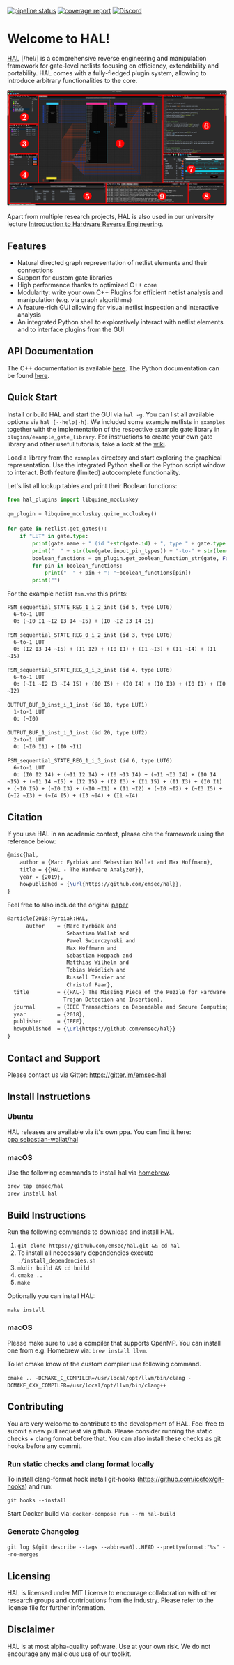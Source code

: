 [![pipeline status](https://gitlab.com/swallat/hal/badges/master/pipeline.svg)](https://gitlab.com/swallat/hal/commits/master) [![coverage report](https://gitlab.com/swallat/hal/badges/master/coverage.svg)](https://gitlab.com/swallat/hal/commits/master) [![Discord](https://img.shields.io/discord/575648314549075969.svg?logo=discord)](https://discord.gg/HVC392e)

# Welcome to HAL!

[HAL](http://eprint.iacr.org/2017/783) [/hel/] is a comprehensive reverse engineering and manipulation framework for gate-level netlists focusing on efficiency, extendability and portability. HAL comes with a fully-fledged plugin system, allowing to introduce arbitrary functionalities to the core.

![HAL Screenshot](https://raw.githubusercontent.com/emsec/hal/master/hal_screenshot.png "HAL Screenshot")

Apart from multiple research projects, HAL is also used in our university lecture [Introduction to Hardware Reverse Engineering](https://www.ei.ruhr-uni-bochum.de/studium/lehrveranstaltungen/832/).

## Features
- Natural directed graph representation of netlist elements and their connections
- Support for custom gate libraries
- High performance thanks to optimized C++ core
- Modularity: write your own C++ Plugins for efficient netlist analysis and manipulation (e.g. via graph algorithms)
- A feature-rich GUI allowing for visual netlist inspection and interactive analysis
- An integrated Python shell to exploratively interact with netlist elements and to interface plugins from the GUI

## API Documentation

The C++ documentation is available [here](https://doc.hal.emsec.rub.de/).
The Python documentation can be found [here](https://py-doc.hal.emsec.rub.de/).

## Quick Start

Install or build HAL and start the GUI via `hal -g`. You can list all available options via `hal [--help|-h]`.
We included some example netlists in `examples` together with the implementation of the respective example gate library in `plugins/example_gate_library`.
For instructions to create your own gate library and other useful tutorials, take a look at the [wiki](https://github.com/emsec/hal/wiki).

Load a library from the `examples` directory and start exploring the graphical representation.
Use the integrated Python shell or the Python script window to interact. Both feature (limited) autocomplete functionality.

Let's list all lookup tables and print their Boolean functions:
```python
from hal_plugins import libquine_mccluskey

qm_plugin = libquine_mccluskey.quine_mccluskey()

for gate in netlist.get_gates():
    if "LUT" in gate.type:
        print(gate.name + " (id "+str(gate.id) + ", type " + gate.type + ")")
        print("  " + str(len(gate.input_pin_types)) + "-to-" + str(len(gate.output_pin_types)) + " LUT")
        boolean_functions = qm_plugin.get_boolean_function_str(gate, False)
        for pin in boolean_functions:
            print("  " + pin + ": "+boolean_functions[pin])
        print("")
```
For the example netlist `fsm.vhd` this prints:
```
FSM_sequential_STATE_REG_1_i_2_inst (id 5, type LUT6)
  6-to-1 LUT
  O: (~I0 I1 ~I2 I3 I4 ~I5) + (I0 ~I2 I3 I4 I5)

FSM_sequential_STATE_REG_0_i_2_inst (id 3, type LUT6)
  6-to-1 LUT
  O: (I2 I3 I4 ~I5) + (I1 I2) + (I0 I1) + (I1 ~I3) + (I1 ~I4) + (I1 ~I5)

FSM_sequential_STATE_REG_0_i_3_inst (id 4, type LUT6)
  6-to-1 LUT
  O: (~I1 ~I2 I3 ~I4 I5) + (I0 I5) + (I0 I4) + (I0 I3) + (I0 I1) + (I0 ~I2)

OUTPUT_BUF_0_inst_i_1_inst (id 18, type LUT1)
  1-to-1 LUT
  O: (~I0)

OUTPUT_BUF_1_inst_i_1_inst (id 20, type LUT2)
  2-to-1 LUT
  O: (~I0 I1) + (I0 ~I1)

FSM_sequential_STATE_REG_1_i_3_inst (id 6, type LUT6)
  6-to-1 LUT
  O: (I0 I2 I4) + (~I1 I2 I4) + (I0 ~I3 I4) + (~I1 ~I3 I4) + (I0 I4 ~I5) + (~I1 I4 ~I5) + (I2 I5) + (I2 I3) + (I1 I5) + (I1 I3) + (I0 I1) + (~I0 I5) + (~I0 I3) + (~I0 ~I1) + (I1 ~I2) + (~I0 ~I2) + (~I3 I5) + (~I2 ~I3) + (~I4 I5) + (I3 ~I4) + (I1 ~I4)
```

## Citation

If you use HAL in an academic context, please cite the framework using the reference below:
```latex
@misc{hal,
    author = {Marc Fyrbiak and Sebastian Wallat and Max Hoffmann},
    title = {{HAL - The Hardware Analyzer}},
	year = {2019},
    howpublished = {\url{https://github.com/emsec/hal}},
}
```

Feel free to also include the original [paper](http://eprint.iacr.org/2017/783)
```latex
@article{2018:Fyrbiak:HAL,
      author    = {Marc Fyrbiak and
                   Sebastian Wallat and
                   Pawel Swierczynski and
                   Max Hoffmann and
                   Sebastian Hoppach and
                   Matthias Wilhelm and
                   Tobias Weidlich and
                   Russell Tessier and
                   Christof Paar},
  title     	= {{HAL-} The Missing Piece of the Puzzle for Hardware Reverse Engineering,
               	  Trojan Detection and Insertion},
  journal		= {IEEE Transactions on Dependable and Secure Computing},
  year			= {2018},
  publisher		= {IEEE},
  howpublished 	= {\url{https://github.com/emsec/hal}}
}
```

## Contact and Support

Please contact us via Gitter: https://gitter.im/emsec-hal

## Install Instructions

### Ubuntu

HAL releases are available via it's own ppa. You can find it here: [ppa:sebastian-wallat/hal](https://launchpad.net/~sebastian-wallat/+archive/ubuntu/hal)

### macOS

Use the following commands to install hal via [homebrew](https://brew.sh/index_de).

```bash
brew tap emsec/hal
brew install hal
```


## Build Instructions

Run the following commands to download and install HAL.

1. `git clone https://github.com/emsec/hal.git && cd hal`
2. To install all neccessary dependencies execute `./install_dependencies.sh`
3. `mkdir build && cd build`
4. `cmake .. `
5. `make`

Optionally you can install HAL:

`make install`

### macOS

Please make sure to use a compiler that supports OpenMP. You can install one from e.g. Homebrew via: `brew install llvm`.

To let cmake know of the custom compiler use following command.

`cmake .. -DCMAKE_C_COMPILER=/usr/local/opt/llvm/bin/clang -DCMAKE_CXX_COMPILER=/usr/local/opt/llvm/bin/clang++`

## Contributing

You are very welcome to contribute to the development of HAL. Feel free to submit a new pull request via github. Please consider running the static checks + clang format before that. You can also install these checks as git hooks before any commit.

### Run static checks and clang format locally
To install clang-format hook install git-hooks (https://github.com/icefox/git-hooks) and run:

`git hooks --install`

Start Docker build via:
`docker-compose run --rm hal-build`

### Generate Changelog

`git log $(git describe --tags --abbrev=0)..HEAD --pretty=format:"%s" --no-merges`

## Licensing

HAL is licensed under MIT License to encourage collaboration with other research groups and contributions from the industry. Please refer to the license file for further information.

## Disclaimer

HAL is at most alpha-quality software. Use at your own risk. We do not encourage any malicious use of our toolkit.


